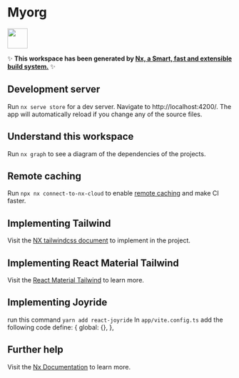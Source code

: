 # Myorg

<a alt="Nx logo" href="https://nx.dev" target="_blank" rel="noreferrer"><img src="https://raw.githubusercontent.com/nrwl/nx/master/images/nx-logo.png" width="45"></a>

✨ **This workspace has been generated by [Nx, a Smart, fast and extensible build system.](https://nx.dev)** ✨

## Development server

Run `nx serve store` for a dev server. Navigate to http://localhost:4200/. The app will automatically reload if you change any of the source files.

## Understand this workspace

Run `nx graph` to see a diagram of the dependencies of the projects.

## Remote caching

Run `npx nx connect-to-nx-cloud` to enable [remote caching](https://nx.app) and make CI faster.

## Implementing Tailwind

Visit the [NX tailwindcss document](https://nx.dev/recipes/other/using-tailwind-css-in-react#using-tailwind-css-in-react-and-next.js) to implement in the project.

## Implementing React Material Tailwind

Visit the [React Material Tailwind](https://www.material-tailwind.com/docs/react/guide/vite#example) to learn more.

## Implementing Joyride

run this command `yarn add react-joyride`
In `app/vite.config.ts` add the following code
define: {
global: {},
},

## Further help

Visit the [Nx Documentation](https://nx.dev) to learn more.
